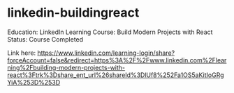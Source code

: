 # linkedin-buildingreact

Education: LinkedIn Learning
Course: Build Modern Projects with React
Status: Course Completed

Link here: https://www.linkedin.com/learning-login/share?forceAccount=false&redirect=https%3A%2F%2Fwww.linkedin.com%2Flearning%2Fbuilding-modern-projects-with-react%3Ftrk%3Dshare_ent_url%26shareId%3DlUf8%252Fa1OS5aKitIoGRgYiA%253D%253D
